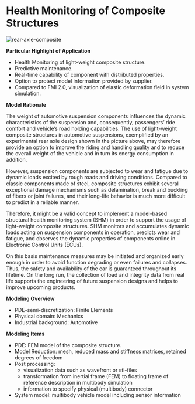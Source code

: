 # Health Monitoring of Composite Structures

![rear-axle-composite](/images/rear-axle-composite.png)

**Particular Highlight of Application**

- Health Monitoring of light-weight composite structure.
- Predictive maintenance.
- Real-time capability of component with distributed properties.
- Option to protect model information provided by supplier.
- Compared to FMI 2.0, visualization of elastic deformation field in system simulation.


**Model Rationale**

The weight of automotive suspension components influences the dynamic characteristics of the suspension and, consequently, passengers’ ride comfort and vehicle’s road holding capabilities. The use of light-weight composite structures in automotive suspensions, exemplified by an experimental rear axle design shown in the picture above, may therefore provide an option to improve the riding and handling quality and to reduce the overall weight of the vehicle and in turn its energy consumption in addition.

However, suspension components are subjected to wear and fatigue due to dynamic loads excited by rough roads and driving conditions. Compared to classic components made of steel, composite structures exhibit several exceptional damage mechanisms such as delamination, break and buckling of fibers or joint failures, and their long-life behavior is much more difficult to predict in a reliable manner.

Therefore, it might be a valid concept to implement a model-based structural health monitoring system (SHM) in order to support the usage of light-weight composite structures.  SHM monitors and accumulates dynamic loads acting on suspension components in operation, predicts wear and fatigue, and observes the dynamic properties of components online in Electronic Control Units (ECUs).

On this basis maintenance measures may be initiated and organized early enough in order to avoid function degrading or even failures and collapses. Thus, the safety and availability of the car is guaranteed throughout its lifetime. On the long run, the collection of load and integrity data from real life supports the engineering of future suspension designs and helps to improve upcoming products.


**Modeling Overview**

- PDE-semi-discretization: Finite Elements
- Physical domain: Mechanics
- Industrial background: Automotive

**Modeling Items**

- PDE: FEM model of the composite structure.
- Model Reduction: mesh, reduced mass and stiffness matrices, retained degrees of freedom
- Post processing:
  -	visualization data such as wavefront or stl-files
  -	transformation from inertial frame (FEM) to floating frame of reference description in multibody simulation
  -	information to specify physical (multibody) connector
- System model: multibody vehicle model including sensor information
